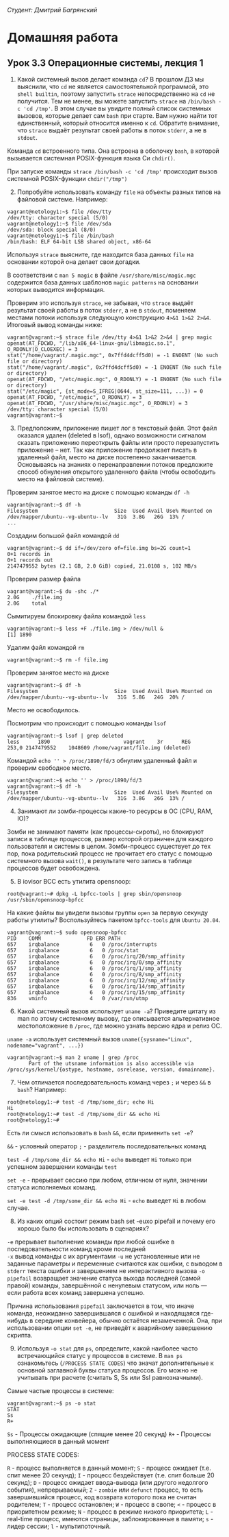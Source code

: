 *Студент: Дмитрий Багрянский*

# Домашняя работа

## Урок 3.3 Операционные системы, лекция 1

1. Какой системный вызов делает команда `cd`? В прошлом ДЗ мы выяснили, что `cd` не является самостоятельной программой, это `shell builtin`, поэтому запустить `strace` непосредственно на `cd` не получится. Тем не менее, вы можете запустить `strace` на `/bin/bash -c 'cd /tmp'`. В этом случае вы увидите полный список системных вызовов, которые делает сам `bash` при старте. Вам нужно найти тот единственный, который относится именно к `cd`. Обратите внимание, что `strace` выдаёт результат своей работы в поток `stderr`, а не в `stdout`.

Команда `cd` встроенного типа. Она встроена в оболочку `bash`, в которой вызывается системная POSIX-функция языка Си `chdir()`.

При запуске команды `strace /bin/bash -c 'cd /tmp'` происходит вызов системной POSIX-функции `chdir("/tmp")`

2. Попробуйте использовать команду `file` на объекты разных типов на файловой системе. Например:

```
vagrant@netology1:~$ file /dev/tty
/dev/tty: character special (5/0)
vagrant@netology1:~$ file /dev/sda
/dev/sda: block special (8/0)
vagrant@netology1:~$ file /bin/bash
/bin/bash: ELF 64-bit LSB shared object, x86-64
```

Используя `strace` выясните, где находится база данных `file` на основании которой она делает свои догадки.

В соответствии с `man 5 magic` в файле `/usr/share/misc/magic.mgc` содержится база данных шаблонов `magic patterns` на основании которых выводится информация.

Проверим это используя `strace`, не забывая, что `strace` выдаёт результат своей работы в поток `stderr`, а не в `stdout`, поменяем местами потоки используя следующую конструкцию `4>&1 1>&2 2>&4`.
Итоговый вывод команды ниже:

```
vagrant@vagrant:~$ strace file /dev/tty 4>&1 1>&2 2>&4 | grep magic
openat(AT_FDCWD, "/lib/x86_64-linux-gnu/libmagic.so.1", O_RDONLY|O_CLOEXEC) = 3
stat("/home/vagrant/.magic.mgc", 0x7ffd4dcff5d0) = -1 ENOENT (No such file or directory)
stat("/home/vagrant/.magic", 0x7ffd4dcff5d0) = -1 ENOENT (No such file or directory)
openat(AT_FDCWD, "/etc/magic.mgc", O_RDONLY) = -1 ENOENT (No such file or directory)
stat("/etc/magic", {st_mode=S_IFREG|0644, st_size=111, ...}) = 0
openat(AT_FDCWD, "/etc/magic", O_RDONLY) = 3
openat(AT_FDCWD, "/usr/share/misc/magic.mgc", O_RDONLY) = 3
/dev/tty: character special (5/0)
vagrant@vagrant:~$
```

3. Предположим, приложение пишет лог в текстовый файл. Этот файл оказался удален (deleted в lsof), однако возможности сигналом сказать приложению переоткрыть файлы или просто перезапустить приложение – нет. Так как приложение продолжает писать в удаленный файл, место на диске постепенно заканчивается. Основываясь на знаниях о перенаправлении потоков предложите способ обнуления открытого удаленного файла (чтобы освободить место на файловой системе).

Проверим занятое место на диске с помощью команды `df -h`

```
vagrant@vagrant:~$ df -h
Filesystem                         Size  Used Avail Use% Mounted on
/dev/mapper/ubuntu--vg-ubuntu--lv   31G  3.8G   26G  13% /
...
```

Создадим большой файл командой `dd`

```
vagrant@vagrant:~$ dd if=/dev/zero of=file.img bs=2G count=1
0+1 records in
0+1 records out
2147479552 bytes (2.1 GB, 2.0 GiB) copied, 21.0108 s, 102 MB/s
```

Проверим размер файла

```
vagrant@vagrant:~$ du -shc ./*
2.0G	./file.img
2.0G	total
```

Сымитируем блокировку файла командой `less`
```
vagrant@vagrant:~$ less +F ./file.img > /dev/null &
[1] 1890
```

Удалим файл командой `rm`

```
vagrant@vagrant:~$ rm -f file.img
```

Проверим занятое место на диске

```
vagrant@vagrant:~$ df -h
Filesystem                         Size  Used Avail Use% Mounted on
/dev/mapper/ubuntu--vg-ubuntu--lv   31G  5.8G   24G  20% /
```

Место не освободилось.

Посмотрим что происходит с помощью команды `lsof`

```
vagrant@vagrant:~$ lsof | grep deleted
less      1890                        vagrant    3r      REG              253,0 2147479552    1048609 /home/vagrant/file.img (deleted)
```

Командой `echo '' > /proc/1890/fd/3` обнулим удаленный файл и проверим свободное место.

```
vagrant@vagrant:~$ echo '' > /proc/1890/fd/3
vagrant@vagrant:~$ df -h
Filesystem                         Size  Used Avail Use% Mounted on
/dev/mapper/ubuntu--vg-ubuntu--lv   31G  3.8G   26G  13% /
```

4. Занимают ли зомби-процессы какие-то ресурсы в ОС (CPU, RAM, IO)?

Зомби не занимают памяти (как процессы-сироты), но блокируют записи в таблице процессов, размер которой ограничен для каждого пользователя и системы в целом.
Зомби-процесс существует до тех пор, пока родительский процесс не прочитает его статус с помощью системного вызова `wait()`, в результате чего запись в таблице процессов будет освобождена.

5. В iovisor BCC есть утилита opensnoop:

```
root@vagrant:~# dpkg -L bpfcc-tools | grep sbin/opensnoop
/usr/sbin/opensnoop-bpfcc
```

На какие файлы вы увидели вызовы группы `open` за первую секунду работы утилиты? Воспользуйтесь пакетом `bpfcc-tools` для `Ubuntu 20.04`.

```
vagrant@vagrant:~$ sudo opensnoop-bpfcc
PID    COMM               FD ERR PATH
657    irqbalance          6   0 /proc/interrupts
657    irqbalance          6   0 /proc/stat
657    irqbalance          6   0 /proc/irq/20/smp_affinity
657    irqbalance          6   0 /proc/irq/0/smp_affinity
657    irqbalance          6   0 /proc/irq/1/smp_affinity
657    irqbalance          6   0 /proc/irq/8/smp_affinity
657    irqbalance          6   0 /proc/irq/12/smp_affinity
657    irqbalance          6   0 /proc/irq/14/smp_affinity
657    irqbalance          6   0 /proc/irq/15/smp_affinity
836    vminfo              4   0 /var/run/utmp
```

6. Какой системный вызов использует `uname -a`? Приведите цитату из man по этому системному вызову, где описывается альтернативное местоположение в `/proc`, где можно узнать версию ядра и релиз ОС.

`uname -a` использует системный вызов `uname({sysname="Linux", nodename="vagrant", ...})`

```
vagrant@vagrant:~$ man 2 uname | grep /proc
       Part of the utsname information is also accessible via /proc/sys/kernel/{ostype, hostname, osrelease, version, domainname}.
```

7. Чем отличается последовательность команд через `;` и через `&&` в `bash`?
Например:

```
root@netology1:~# test -d /tmp/some_dir; echo Hi
Hi
root@netology1:~# test -d /tmp/some_dir && echo Hi
root@netology1:~#
```

Есть ли смысл использовать в `bash` `&&`, если применить `set -e`?

`&&` - условный оператор
`;` - разделитель последовательных команд

`test -d /tmp/some_dir && echo Hi` - `echo` выведет `Hi` только при успешном завершении команды `test`

`set -e` - прерывает сессию при любом, отличном от нуля, значении статуса исполняемых команд.

`set -e test -d /tmp/some_dir && echo Hi` - `echo` выведет `Hi` в любом случае.

8. Из каких опций состоит режим bash set -euxo pipefail и почему его хорошо было бы использовать в сценариях?

`-e` прерывает выполнение команды при любой ошибке в последовательности команд кроме последней  
`-x` вывод команды с их аргументами
`-u` не установленные или не заданные параметры и переменные считаются как ошибки, с выводом в `stderr` текста ошибки и завершением не интерактивного вызова
`-o pipefail` возвращает значение статуса выхода последней (самой правой) команды, завершённой с ненулевым статусом, или ноль — если работа всех команд завершена успешно.

Причина использования `pipefail` заключается в том, что иначе команда, неожиданно завершившаяся с ошибкой и находящаяся где-нибудь в середине конвейера, обычно остаётся незамеченной. Она, при использовании опции `set -e`, не приведёт к аварийному завершению скрипта.

9. Используя `-o stat` для `ps`, определите, какой наиболее часто встречающийся статус у процессов в системе. В `man ps` ознакомьтесь (`/PROCESS STATE CODES`) что значат дополнительные к основной заглавной буквы статуса процессов. Его можно не учитывать при расчете (считать S, Ss или Ssl равнозначными).

Самые частые процессы в системе:

```
vagrant@vagrant:~$ ps -o stat
STAT
Ss
R+
```

`Ss` - Процессы ожидающие (спящие менее 20 секунд)
`R+` - Процессы выполняющиеся в данный момент

PROCESS STATE CODES:

`R` - процесс выполняется в данный момент;
`S` - процесс ожидает (т.е. спит менее 20 секунд);
`I` - процесс бездействует (т.е. спит больше 20 секунд);
`D` - процесс ожидает ввода-вывода (или другого недолгого события), непрерываемый;
`Z` - `zombie` или `defunct` процесс, то есть завершившийся процесс, код возврата которого пока не считан родителем;
`T` - процесс остановлен;
`W` - процесс в свопе;
`<` - процесс в приоритетном режиме;
`N` - процесс в режиме низкого приоритета;
`L` - real-time процесс, имеются страницы, заблокированные в памяти;
`s` - лидер сессии;
`l` - мультипоточный.
